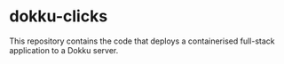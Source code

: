 # dokku-clicks

This repository contains the code that deploys a containerised full-stack application to a Dokku server.
